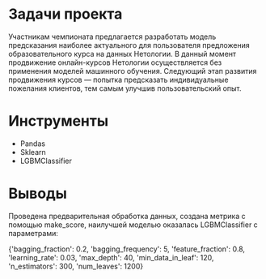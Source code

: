 # Задачи проекта #

Участникам чемпионата предлагается разработать модель предсказания наиболее актуального для пользователя предложения образовательного курса на данных Нетологии. В данный момент продвижение онлайн-курсов Нетологии осуществляется без применения моделей машинного обучения. Следующий этап развития продвижения курсов — попытка предсказать индивидуальные пожелания клиентов, тем самым улучшив пользовательский опыт.

# Инструменты #

- Pandas
- Sklearn
- LGBMClassifier

# Выводы #

Проведена предварительная обработка данных, создана метрика с помощью make_score, наилучшей моделью оказалась LGBMClassifier с параметрами:

{'bagging_fraction': 0.2,
'bagging_frequency': 5,
'feature_fraction': 0.8,
'learning_rate': 0.03,
'max_depth': 40,
'min_data_in_leaf': 120,
'n_estimators': 300,
'num_leaves': 1200}
